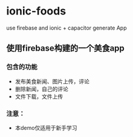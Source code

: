 # ionic-foods
use firebase and ionic + capacitor generate App
## 使用firebase构建的一个美食app
### 包含的功能
- 发布美食新闻、图片上传，评论
- 删除新闻，自己的评论
- 文件下载，文件上传
### 注意：
- 本demo仅适用于新手学习
